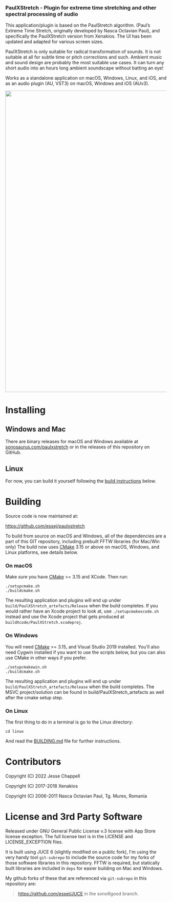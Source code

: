 ### PaulXStretch - Plugin for extreme time stretching and other spectral processing of audio

This application/plugin is based on the PaulStretch algorithm. (Paul’s Extreme Time Stretch, originally developed by Nasca Octavian Paul), and specifically the PaulXStretch version from Xenakios. The UI has been updated and adapted for various screen sizes.

PaulXStretch is only suitable for radical transformation of sounds. It is not suitable at all for subtle time or pitch corrections and such. Ambient music and sound design are probably the most suitable use cases. It can turn any short audio into an hours long ambient soundscape without batting an eye!

Works as a standalone application on macOS, Windows, Linux, and iOS, and as an audio plugin (AU, VST3) on macOS, Windows and iOS (AUv3).


<img src="https://sonosaurus.com/paulxstretch/assets/images/paulxstretch_screenshot.png" width="938" />

# Installing

## Windows and Mac
There are binary releases for macOS and Windows available at [sonosaurus.com/paulxstretch](https://sonosaurus.com/paulxstretch) or in the releases of this repository on GitHub.

## Linux

For now, you can build it yourself following the [build instructions](#on-linux) below.


# Building

Source code is now maintained at:

https://github.com/essej/paulxstretch

To build from source on macOS and Windows, all of the dependencies are a part of this GIT repository, including prebuilt FFTW libraries (for Mac/Win only) 
The build now uses [CMake](https://cmake.org) 3.15 or above on macOS, Windows, and Linux platforms, see
details below.


### On macOS

Make sure you have [CMake](https://cmake.org) >= 3.15 and XCode. Then run:
```
./setupcmake.sh
./buildcmake.sh
``` 
The resulting application and plugins will end up under `build/PaulXStretch_artefacts/Release`
when the build completes. If you would rather have an Xcode project to look
at, use `./setupcmakexcode.sh` instead and use the Xcode project that gets
produced at `buildXcode/PaulXStretch.xcodeproj`.

### On Windows

You will need [CMake](https://cmake.org) >= 3.15, and  Visual Studio 2019
installed. You'll also need Cygwin installed if you want to use the scripts
below, but you can also use CMake in other ways if you prefer.

```
./setupcmakewin.sh
./buildcmake.sh
``` 
The resulting application and plugins will end up under `build/PaulXStretch_artefacts/Release`
when the build completes. The MSVC project/solution can be found in
build/PaulXStretch_artefacts as well after the cmake setup step.


### On Linux

The first thing to do in a terminal is go to the Linux directory:

    cd linux

And read the [BUILDING.md](linux/BUILDING.md) file for
further instructions.

  

# Contributors

Copyright (C) 2022 Jesse Chappell

Copyright (C) 2017-2018 Xenakios

Copyright (C) 2006-2011 Nasca Octavian Paul, Tg. Mures, Romania


# License and 3rd Party Software

Released under GNU General Public License v.3 license with App Store license
exception. The full license text is in the LICENSE and LICENSE_EXCEPTION files.

It is built using JUCE 6 (slightly modified on a public fork), I'm using the very handy tool `git-subrepo` to include the source code for my forks of those software libraries in this repository.
FFTW is required, but statically built libraries are included in `deps` for easier building on Mac and Windows.

My github forks of these that are referenced via `git-subrepo` in this repository are:

> https://github.com/essej/JUCE  in the sono6good branch.






